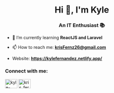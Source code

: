 <h1 align="center">Hi 👋, I'm Kyle</h1>
<h3 align="center">An IT Enthusiast 📚</h3>

- 🌱 I’m currently learning **ReactJS and Laravel**

- 📫 How to reach me: **krisFernz26@gmail.com**
  
-  Website: **https://kylefernandez.netlify.app/**

<h3 align="left">Connect with me:</h3>
<p align="left">
<a href="https://linkedin.com/in/kyle-fernandez-a99438175" target="blank"><img align="center" src="https://cdn.jsdelivr.net/npm/simple-icons@3.0.1/icons/linkedin.svg" alt="kyle-fernandez-a99438175" height="30" width="40" /></a>
<a href="https://instagram.com/kris_fernz" target="blank"><img align="center" src="https://cdn.jsdelivr.net/npm/simple-icons@3.0.1/icons/instagram.svg" alt="kris_fernz" height="30" width="40" /></a>
</p>
